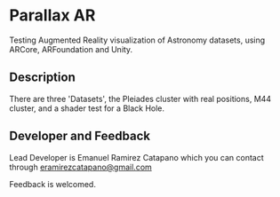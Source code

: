 
# Parallax AR 

Testing Augmented Reality visualization of Astronomy datasets, using ARCore, ARFoundation and Unity.

## Description

There are three 'Datasets', the Pleiades cluster with real positions, M44 cluster, and a shader test for a Black Hole.

## Developer and Feedback

Lead Developer is Emanuel Ramirez Catapano which you can contact through eramirezcatapano@gmail.com

Feedback is welcomed. 


